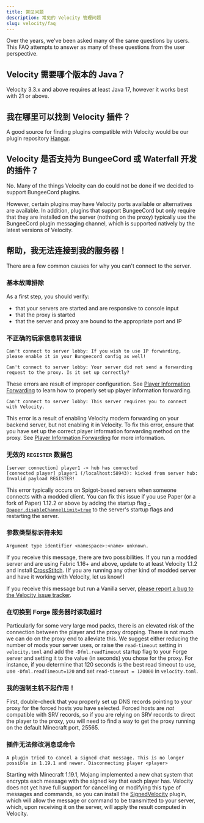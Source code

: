 ```yaml
---
title: 常见问题
description: 常见的 Velocity 管理问题
slug: velocity/faq
---
```


Over the years, we've been asked many of the same questions by users. This FAQ attempts to answer as
many of these questions from the user perspective.

## Velocity 需要哪个版本的 Java？

Velocity 3.3.x and above requires at least Java 17, however it works best with 21 or above.

## 我在哪里可以找到 Velocity 插件？

A good source for finding plugins compatible with Velocity would be our plugin repository
[Hangar](https://hangar.papermc.io/?page=0&platform=VELOCITY).

## Velocity 是否支持为 BungeeCord 或 Waterfall 开发的插件？

No. Many of the things Velocity can do could not be done if we decided to support BungeeCord
plugins.

However, certain plugins may have Velocity ports available or alternatives are available. In
addition, plugins that support BungeeCord but only require that they are installed on the server
(nothing on the proxy) typically use the BungeeCord plugin messaging channel, which is supported
natively by the latest versions of Velocity.

## 帮助，我无法连接到我的服务器！

There are a few common causes for why you can't connect to the server.

### 基本故障排除

As a first step, you should verify:

- that your servers are started and are responsive to console input
- that the proxy is started
- that the server and proxy are bound to the appropriate port and IP

### 不正确的玩家信息转发错误

```
Can't connect to server lobby: If you wish to use IP forwarding, please enable it in your Bungeecord config as well!
```

```
Can't connect to server lobby: Your server did not send a forwarding request to the proxy. Is it set up correctly?
```

These errors are result of improper configuration. See
[Player Information Forwarding](/velocity/player-information-forwarding) to learn how to properly set up player information
forwarding.

```
Can't connect to server lobby: This server requires you to connect with Velocity.
```

This error is a result of enabling Velocity modern forwarding on your backend server, but not
enabling it in Velocity. To fix this error, ensure that you have set up the correct player
information forwarding method on the proxy. See [Player Information Forwarding](/velocity/player-information-forwarding) for
more information.

### 无效的 `REGISTER` 数据包

```
[server connection] player1 -> hub has connected
[connected player] player1 (/localhost:58943): kicked from server hub: Invalid payload REGISTER!
```

This error typically occurs on Spigot-based servers when someone connects with a modded client. You
can fix this issue if you use Paper (or a fork of Paper) 1.12.2 or above by adding the startup flag
[`-Dpaper.disableChannelLimit=true`](/paper/reference/system-properties#paperdisablechannellimit)
to the server's startup flags and restarting the server.

### 参数类型标识符未知

```
Argument type identifier <namespace>:<name> unknown.
```

If you receive this message, there are two possibilities. If you run a modded server and are using
Fabric 1.16+ and above, update to at least Velocity 1.1.2 and install
[CrossStitch](https://www.curseforge.com/minecraft/mc-mods/crossstitch). (If you are running any
other kind of modded server and have it working with Velocity, let us know!)

If you receive this message but run a Vanilla server,
[please report a bug to the Velocity issue tracker](https://github.com/PaperMC/Velocity/issues/new).

### 在切换到 Forge 服务器时读取超时

Particularly for some very large mod packs, there is an elevated risk of the connection between the
player and the proxy dropping. There is not much we can do on the proxy end to alleviate this. We
suggest either reducing the number of mods your server uses, or raise the `read-timeout` setting in
`velocity.toml` and add the `-Dfml.readTimeout` startup flag to your Forge server and setting it to
the value (in seconds) you chose for the proxy. For instance, if you determine that 120 seconds is
the best read timeout to use, use `-Dfml.readTimeout=120` and set `read-timeout = 120000` in
`velocity.toml`.

### 我的强制主机不起作用！

First, double-check that you properly set up DNS records pointing to your proxy for the forced hosts
you have selected. Forced hosts are _not_ compatible with SRV records, so if you are relying on SRV
records to direct the player to the proxy, you will need to find a way to get the proxy running on
the default Minecraft port, 25565.

### 插件无法修改消息或命令

```
A plugin tried to cancel a signed chat message. This is no longer possible in 1.19.1 and newer. Disconnecting player <player>
```

Starting with Minecraft 1.19.1, Mojang implemented a new chat system that encrypts each message with
the signed key that each player has. Velocity does not yet have full support for cancelling or modifying
this type of messages and commands, so you can install the [SignedVelocity](https://hangar.papermc.io/4drian3d/SignedVelocity) plugin,
which will allow the message or command to be transmitted to your server, which, upon receiving it on the server,
will apply the result computed in Velocity.
